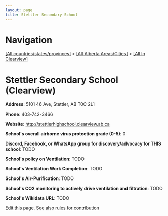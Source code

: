 ```yaml
---
layout: page
title: Stettler Secondary School
---
```

# Navigation

[[All countries/states/provinces]](../../..) > [[All Alberta Areas/Cities]](../..) > [[All In Clearview]](..)

# Stettler Secondary School (Clearview)

**Address**: 5101 46 Ave, Stettler, AB T0C 2L1

**Phone**: 403-742-3466

**Website**: <http://stettlerhighschool.clearview.ab.ca>

**School's overall airborne virus protection grade (0-5)**: 0

**Discord, Facebook, or WhatsApp group for discovery/advocacy for THIS school**: TODO

**School's policy on Ventilation**: TODO

**School's Ventilation Work Completion**: TODO

**School's Air-Purification**: TODO

**School's CO2 monitoring to actively drive ventilation and filtration**: TODO

**School's Wikidata URL**: TODO


[Edit this page](https://github.com/ventilate-schools/AB/edit/main/./Clearview/Stettler_Secondary_School.md). See also [rules for contribution](../../../contribution-rules/)